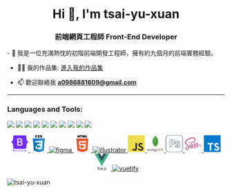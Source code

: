 
<h1 align="center">Hi 👋, I'm tsai-yu-xuan</h1>
<h3 align="center">前端網頁工程師 Front-End Developer</h3>
- 🌱 我是一位充滿熱忱的初階前端開發工程師，擁有約九個月的前端實務經驗。

- 👨‍💻 我的作品集:  [進入我的作品集](https://tsai-yu-xuan.github.io/tsai-yu-xuan/)

- 📫 歡迎聯絡我 **a0986881609@gmail.com**



<hr>


### Languages and Tools:
<p align="left">
 <img  src="https://img.shields.io/badge/CSS3-1572B6?style=for-the-badge&logo=css3&logoColor=white" />  
 <img  src="https://img.shields.io/badge/HTML5-E34F26?style=for-the-badge&logo=html5&logoColor=white" />  
 <img  src="https://img.shields.io/badge/Figma-F24E1E?style=for-the-badge&logo=figma&logoColor=white" />    
      <img  src="https://img.shields.io/badge/Sass-CC6699?style=for-the-badge&logo=sass&logoColor=white" />  
    <img  src="https://img.shields.io/badge/JavaScript-323330?style=for-the-badge&logo=javascript&logoColor=F7DF1E" />  
     <img  src="https://img.shields.io/badge/MongoDB-4EA94B?style=for-the-badge&logo=mongodb&logoColor=white" />  
     <img  src="https://img.shields.io/badge/TypeScript-007ACC?style=for-the-badge&logo=typescript&logoColor=white" />  
 <img  src="https://img.shields.io/badge/Vue%20js-35495E?style=for-the-badge&logo=vuedotjs&logoColor=4FC08D" />  
  <img  src="https://img.shields.io/badge/Bootstrap-563D7C?style=for-the-badge&logo=bootstrap&logoColor=white" />  
 <img  src="https://img.shields.io/badge/Vuetify-1867C0?style=for-the-badge&logo=vuetify&logoColor=white" />  
</p>



<p align="center">
 <a href="https://getbootstrap.com" target="_blank" rel="noreferrer">
  <img src="https://raw.githubusercontent.com/devicons/devicon/master/icons/bootstrap/bootstrap-plain-wordmark.svg" alt="bootstrap" width="40" height="40"/>
 </a>
 <a href="https://www.w3schools.com/css/" target="_blank" rel="noreferrer">
  <img src="https://raw.githubusercontent.com/devicons/devicon/master/icons/css3/css3-original-wordmark.svg" alt="css3" width="40" height="40"/>
 </a>
 <a href="https://www.figma.com/" target="_blank" rel="noreferrer">
  <img src="https://www.vectorlogo.zone/logos/figma/figma-icon.svg" alt="figma" width="40" height="40"/>
 </a>
 <a href="https://www.w3.org/html/" target="_blank" rel="noreferrer">
  <img src="https://raw.githubusercontent.com/devicons/devicon/master/icons/html5/html5-original-wordmark.svg" alt="html5" width="40" height="40"/
 </a>
 <a href="https://www.adobe.com/in/products/illustrator.html" target="_blank" rel="noreferrer">
  <img src="https://www.vectorlogo.zone/logos/adobe_illustrator/adobe_illustrator-icon.svg" alt="illustrator" width="40" height="40"/>
 </a>
 <a href="https://developer.mozilla.org/en-US/docs/Web/JavaScript" target="_blank" rel="noreferrer">
  <img src="https://raw.githubusercontent.com/devicons/devicon/master/icons/javascript/javascript-original.svg" alt="javascript" width="40" height="40"/>
 </a>
 <a href="https://www.mongodb.com/" target="_blank" rel="noreferrer">
  <img src="https://raw.githubusercontent.com/devicons/devicon/master/icons/mongodb/mongodb-original-wordmark.svg" alt="mongodb" width="40" height="40"/>
 </a>
 <a href="https://www.photoshop.com/en" target="_blank" rel="noreferrer">
  <img src="https://raw.githubusercontent.com/devicons/devicon/master/icons/photoshop/photoshop-line.svg" alt="photoshop" width="40" height="40"/>
 </a>
 <a href="https://sass-lang.com" target="_blank" rel="noreferrer">
  <img src="https://raw.githubusercontent.com/devicons/devicon/master/icons/sass/sass-original.svg" alt="sass" width="40" height="40"/>
 </a>
 <a href="https://www.typescriptlang.org/" target="_blank" rel="noreferrer">
  <img src="https://raw.githubusercontent.com/devicons/devicon/master/icons/typescript/typescript-original.svg" alt="typescript" width="40" height="40"/>
 </a>
 <a href="https://vuejs.org/" target="_blank" rel="noreferrer">
  <img src="https://raw.githubusercontent.com/devicons/devicon/master/icons/vuejs/vuejs-original-wordmark.svg" alt="vuejs" width="40" height="40"/>
 </a>
 <a href="https://vuetifyjs.com/en/" target="_blank" rel="noreferrer">
  <img src="https://bestofjs.org/logos/vuetify.svg" alt="vuetify" width="40" height="40"/>
 </a>
</p>

<p><img align="center" src="https://github-readme-streak-stats.herokuapp.com/?user=tsai-yu-xuan&" alt="tsai-yu-xuan" /></p>


